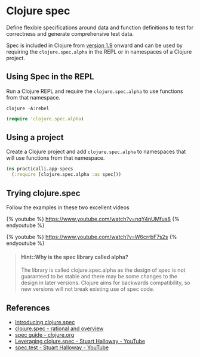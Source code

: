 # Clojure spec
Define flexible specifications around data and function definitions to test for correctness and generate comprehensive test data.

Spec is included in Clojure from [version 1.9](https://clojure.org/news/2017/12/08/clojure19) onward and can be used by requiring the `clojure.spec.alpha` in the REPL or in namespaces of a Clojure project.


## Using Spec in the REPL
Run a Clojure REPL and require the `clojure.spec.alpha` to use functions from that namespace.

```shell
clojure -A:rebel
```
```clojure
(require 'clojure.spec.alpha)
```

## Using a project
Create a Clojure project and add `clojure.spec.alpha` to namespaces that will use functions from that namespace.

```clojure
(ns practicalli.app-specs
  (:require [clojure.spec.alpha :as spec]))
```

## Trying clojure.spec
Follow the examples in these two excellent videos

{% youtube %}
https://www.youtube.com/watch?v=nqY4nUMfus8
{% endyoutube %}

{% youtube %}
https://www.youtube.com/watch?v=W6crrbF7s2s
{% endyoutube %}


> #### Hint::Why is the spec library called alpha?
> The library is called clojure.spec.alpha as the design of spec is not guaranteed to be stable and there may be some changes to the design in later versions.  Clojure aims for backwards compatibility, so new versions will not break existing use of spec code.

## References
* [Introducing clojure.spec](https://clojure.org/news/2016/05/23/introducing-clojure-spec)
* [clojure.spec - rational and overview](https://clojure.org/about/spec)
* [spec guide - clojure.org](https://clojure.org/guides/spec)
* [Leveraging clojure.spec - Stuart Halloway - YouTube](https://www.youtube.com/watch?v=nqY4nUMfus8)
* [spec.test - Stuart Halloway - YouTube](https://www.youtube.com/watch?v=W6crrbF7s2s)
